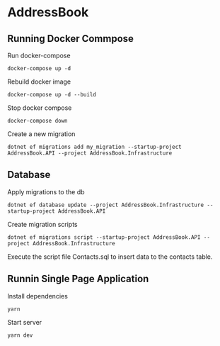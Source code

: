 # AddressBook

## Running Docker Commpose

Run docker-compose
```
docker-compose up -d
````

Rebuild docker image 
```
docker-compose up -d --build
````

Stop docker compose
```
docker-compose down
```

Create a new migration
```
dotnet ef migrations add my_migration --startup-project AddressBook.API --project AddressBook.Infrastructure
````
## Database

Apply migrations to the db
```
dotnet ef database update --project AddressBook.Infrastructure --startup-project AddressBook.API
````

Create migration scripts
```
dotnet ef migrations script --startup-project AddressBook.API --project AddressBook.Infrastructure
```

Execute the script file Contacts.sql to insert data to the contacts table.

## Runnin Single Page Application

Install dependencies
```
yarn
```
Start server
```
yarn dev
```




